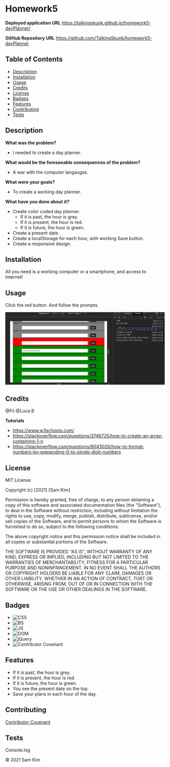 # Homework5

**Deployed application URL**
https://talkingskunk.github.io/homework5-dayPlanner/

**GitHub Repository URL**
https://github.com/TalkingSkunk/homework5-dayPlanner


## Table of Contents

* [Description](#description)
* [Installation](#installation)
* [Usage](#usage)
* [Credits](#credits)
* [License](#license)
* [Badges](#badges)
* [Features](#features)
* [Contributing](#contributing)
* [Tests](#tests)




## Description 

**What was the problem?**
- I needed to create a day planner.

**What would be the foreseeable consequences of the problem?**
- A war with the computer langauges.

**What were your goals?**
- To create a working day planner.


**What have you done about it?**
- Create color coded day planner.
    - If it is past, the hour is grey.
    - If it is present, the hour is red.
    - If it is future, the hour is green.
- Create a present date.
- Create a localStorage for each hour, with working Save button.
- Create a responsive design.


## Installation

All you need is a working computer or a smartphone, and access to Internet!


## Usage 

Click the red button. And follow the prompts.

![Screenshot of working website](./dayplanner.png)


## Credits

@Fil
@Luca B

**Tutorials**

* https://www.w3schools.com/
* https://stackoverflow.com/questions/3746725/how-to-create-an-array-containing-1-n
* https://stackoverflow.com/questions/8043026/how-to-format-numbers-by-prepending-0-to-single-digit-numbers


## License

MIT License

Copyright (c) [2021] [Sam Kim]

Permission is hereby granted, free of charge, to any person obtaining a copy
of this software and associated documentation files (the "Software"), to deal
in the Software without restriction, including without limitation the rights
to use, copy, modify, merge, publish, distribute, sublicense, and/or sell
copies of the Software, and to permit persons to whom the Software is
furnished to do so, subject to the following conditions:

The above copyright notice and this permission notice shall be included in all
copies or substantial portions of the Software.

THE SOFTWARE IS PROVIDED "AS IS", WITHOUT WARRANTY OF ANY KIND, EXPRESS OR
IMPLIED, INCLUDING BUT NOT LIMITED TO THE WARRANTIES OF MERCHANTABILITY,
FITNESS FOR A PARTICULAR PURPOSE AND NONINFRINGEMENT. IN NO EVENT SHALL THE
AUTHORS OR COPYRIGHT HOLDERS BE LIABLE FOR ANY CLAIM, DAMAGES OR OTHER
LIABILITY, WHETHER IN AN ACTION OF CONTRACT, TORT OR OTHERWISE, ARISING FROM,
OUT OF OR IN CONNECTION WITH THE SOFTWARE OR THE USE OR OTHER DEALINGS IN THE
SOFTWARE.


## Badges

- ![CSS](https://img.shields.io/badge/HTML%2FCSS-100%25-blue)
- ![BS](https://img.shields.io/badge/Bootstrap%205.0-Rebel-purple)
- ![JS](https://img.shields.io/badge/JavaScript-Strife-purple)
- ![DOM](https://img.shields.io/badge/DOM-Destiny-critical)
- ![jQuery](https://img.shields.io/badge/jQuery-Meltdown-black)
- ![Contributor Covenant](https://img.shields.io/badge/Contributor%20Covenant-v2.0%20adopted-ff69b4.svg)


## Features

- If it is past, the hour is grey.
- If it is present, the hour is red.
- If it is future, the hour is green.
- You see the present date on the top.
- Save your plans in each hour of the day.


## Contributing

[Contributor Covenant](https://www.contributor-covenant.org/version/2/0/code_of_conduct/code_of_conduct.md)


## Tests

Console.log

&copy; 2021 Sam Kim